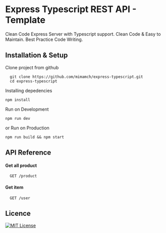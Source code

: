 # Express Typescript REST API - Template

Clean Code Express Server with Typescript support.
Clean Code & Easy to Maintain.
Best Practice Code Writing.

## Installation & Setup

Clone project from github

```
  git clone https://github.com/mimamch/express-typescript.git
  cd express-typescript
```

Installing depedencies

```
npm install
```

Run on Development

```
npm run dev
```

or Run on Production

```
npm run build && npm start
```

## API Reference

#### Get all product

```
  GET /product
```

#### Get item

```
  GET /user
```

## Licence

[![MIT License](https://img.shields.io/badge/License-MIT-green.svg)](https://choosealicense.com/licenses/mit/)
